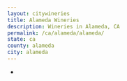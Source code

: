 ```yaml
---
layout: citywineries
title: Alameda Wineries
description: Wineries in Alameda, CA
permalink: /ca/alameda/alameda/
state: ca
county: alameda
city: alameda
---
```

-
